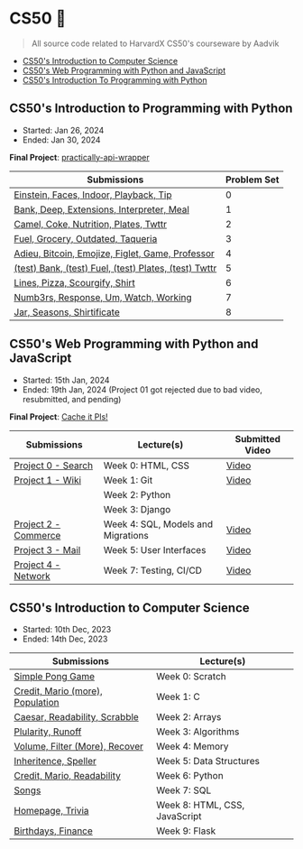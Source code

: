 # CS50 🦆

> All source code related to HarvardX CS50's courseware by Aadvik

- [CS50's Introduction to Computer Science](#CS50s-Introduction-to-Computer-Science)
- [CS50's Web Programming with Python and JavaScript](#CS50s-Web-Programming-with-Python-and-JavaScript)
- [CS50's Introduction To Programming with Python](#CS50s-Introduction-To-Programming-with-Python)


## CS50's Introduction to Programming with Python

- Started: Jan 26, 2024
- Ended: Jan 30, 2024

**Final Project**: [practically-api-wrapper](https://github.com/aadv1k/practically-api-wrapper)

| Submissions                                                                                                      | Problem Set |
|------------------------------------------------------------------------------------------------------------------|-------------|
| [Einstein, Faces, Indoor, Playback, Tip](./Introduction_To_Programming_with_Python/ProblemSet_00)                | 0           |
| [Bank, Deep, Extensions, Interpreter, Meal](./Introduction_To_Programming_with_Python/ProblemSet_01)             | 1           |
| [Camel, Coke, Nutrition, Plates, Twttr](./Introduction_To_Programming_with_Python/ProblemSet_02)                 | 2           |
| [Fuel, Grocery, Outdated, Taqueria](./Introduction_To_Programming_with_Python/ProblemSet_03)                     | 3           |
| [Adieu, Bitcoin, Emojize, Figlet, Game, Professor](./Introduction_To_Programming_with_Python/ProblemSet_04)      | 4           |
| [(test) Bank, (test) Fuel, (test) Plates, (test) Twttr](./Introduction_To_Programming_with_Python/ProblemSet_04) | 5           |
| [Lines, Pizza, Scourgify, Shirt](./Introduction_To_Programming_with_Python/ProblemSet_06)                        | 6           |
| [Numb3rs, Response, Um, Watch, Working](./Introduction_To_Programming_with_Python/ProblemSet_07)                 | 7           |
| [Jar, Seasons, Shirtificate](./Introduction_To_Programming_with_Python/ProblemSet_08)                            | 8           |


## CS50's Web Programming with Python and JavaScript

- Started: 15th Jan, 2024
- Ended: 19th Jan, 2024 (Project 01 got rejected due to bad video, resubmitted, and pending)

**Final Project**: [Cache it Pls!](https://github.com/aadv1k/cache-it-pls)
  
| Submissions                                                                             | Lecture(s)                         | Submitted Video                       |
|-----------------------------------------------------------------------------------------|------------------------------------|---------------------------------------|
| [Project 0 - Search](./Web_Programming_With_Python_And_JavaScript/Project00_Search)     | Week 0: HTML, CSS                  | [Video](https://youtu.be/SjYDpnhTblQ) |
| [Project 1 - Wiki](./Web_Programming_With_Python_And_JavaScript/Project01_Wiki)         | Week 1: Git                        | [Video](https://youtu.be/eNK_9cNZdrM) |
|                                                                                         | Week 2: Python                     |                                       |
|                                                                                         | Week 3: Django                     |                                       |
| [Project 2 - Commerce](./Web_Programming_With_Python_And_JavaScript/Project02_Commerce) | Week 4: SQL, Models and Migrations | [Video](https://youtu.be/Dhx7Ojj_Ac0) |
| [Project 3 - Mail](./Web_Programming_With_Python_And_JavaScript/Project03_Mail)         | Week 5: User Interfaces            | [Video](https://youtu.be/yePz5n6vb_U) |
| [Project 4 - Network](./Web_Programming_With_Python_And_JavaScript/Project04_Network)   | Week 7: Testing, CI/CD             | [Video](https://youtu.be/JidI6NyxamU) |

## CS50's Introduction to Computer Science

- Started: 10th Dec, 2023
- Ended: 14th Dec, 2023

| Submissions                                                                        | Lecture(s)                    |
|------------------------------------------------------------------------------------|-------------------------------|
| [Simple Pong Game](https://scratch.mit.edu/projects/937971609/)                    | Week 0: Scratch               |
| [Credit, Mario (more), Population](./Introduction_To_Computer_Science/Week01_C)    | Week 1: C                     |
| [Caesar, Readability, Scrabble](./Introduction_To_Computer_Science/Week02_Arrays)  | Week 2: Arrays                |
| [Plularity, Runoff](./Introduction_To_Computer_Science/Week03_Algorithms)          | Week 3: Algorithms            |
| [Volume, Filter (More), Recover](./Introduction_To_Computer_Science/Week04_Memory) | Week 4: Memory                |
| [Inheritence, Speller](./Introduction_To_Computer_Science/Week05_DataStructures)   | Week 5: Data Structures       |
| [Credit, Mario, Readability](./Introduction_To_Computer_Science/Week06_Python)     | Week 6: Python                |
| [Songs](./Introduction_To_Computer_Science/Week07_SQL)                             | Week 7: SQL                   |
| [Homepage, Trivia](./Introduction_To_Computer_Science/Week08_Html_CSS_JS)          | Week 8: HTML, CSS, JavaScript |
| [Birthdays, Finance](./Introduction_To_Computer_Science/Week09_Flask)              | Week 9: Flask                 |

